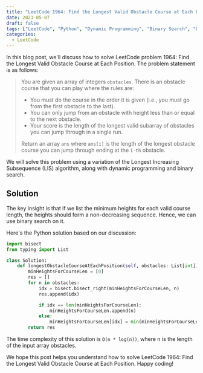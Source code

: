```yaml
---
title: "LeetCode 1964: Find the Longest Valid Obstacle Course at Each Position"
date: 2023-05-07
draft: false
tags: ["LeetCode", "Python", "Dynamic Programming", "Binary Search", "Longest Increasing Subsequence"]
categories:
  - LeetCode
---
```


In this blog post, we'll discuss how to solve LeetCode problem 1964: Find the Longest Valid Obstacle Course at Each Position. The problem statement is as follows:

> You are given an array of integers `obstacles`. There is an obstacle course that you can play where the rules are:
>
> - You must do the course in the order it is given (i.e., you must go from the first obstacle to the last).
> - You can only jump from an obstacle with height less than or equal to the next obstacle.
> - Your score is the length of the longest valid subarray of obstacles you can jump through in a single run.
>
> Return an array `ans` where `ans[i]` is the length of the longest obstacle course you can jump through ending at the `i-th` obstacle.

We will solve this problem using a variation of the Longest Increasing Subsequence (LIS) algorithm, along with dynamic programming and binary search.

## Solution

The key insight is that if we list the minimum heights for each valid course length, the heights should form a non-decreasing sequence. Hence, we can use binary search on it.

Here's the Python solution based on our discussion:

```python
import bisect
from typing import List

class Solution:
    def longestObstacleCourseAtEachPosition(self, obstacles: List[int]) -> List[int]:
        minHeightsForCourseLen = [0]
        res = []
        for n in obstacles:
            idx = bisect.bisect_right(minHeightsForCourseLen, n)
            res.append(idx)

            if idx == len(minHeightsForCourseLen):
                minHeightsForCourseLen.append(n)
            else:
                minHeightsForCourseLen[idx] = min(minHeightsForCourseLen[idx], n)
        return res
```

The time complexity of this solution is `O(n * log(n))`, where n is the length of the input array obstacles.

We hope this post helps you understand how to solve LeetCode 1964: Find the Longest Valid Obstacle Course at Each Position. Happy coding!